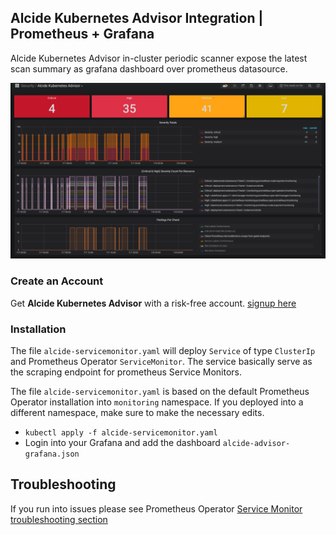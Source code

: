 ## Alcide Kubernetes Advisor Integration | Prometheus + Grafana

Alcide Kubernetes Advisor in-cluster periodic scanner expose the latest scan summary as grafana dashboard over prometheus datasource.

![Alcide Kubernetes Advisor Grafana Dashboard](alcide-advisor-grafana-example.png "Alcide Kubernetes Advisor Grafana Dashboard")

### Create an Account

Get **Alcide Kubernetes Advisor** with a risk-free account. [signup here](https://www.alcide.io/advisor-free-trial/)

### Installation

The file `alcide-servicemonitor.yaml` will deploy  `Service` of type `ClusterIp` and Prometheus Operator `ServiceMonitor`. 
The service basically serve as the scraping endpoint for prometheus Service Monitors.

The file `alcide-servicemonitor.yaml` is based on the default Prometheus Operator installation into `monitoring` namespace. If you deployed into a different namespace, make sure to make the necessary edits.

- `kubectl apply -f alcide-servicemonitor.yaml`
- Login into your Grafana and add the dashboard `alcide-advisor-grafana.json`

## Troubleshooting

If you run into issues please see Prometheus Operator [Service Monitor troubleshooting section](https://github.com/coreos/prometheus-operator/blob/master/Documentation/troubleshooting.md#overview-of-servicemonitor-tagging-and-related-elements)



